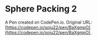 # Sphere Packing 2

A Pen created on CodePen.io. Original URL: [https://codepen.io/soju22/pen/BaXgmpO](https://codepen.io/soju22/pen/BaXgmpO).

